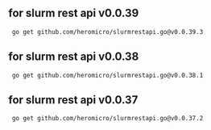 ## for slurm rest api v0.0.39

```shell
 go get github.com/heromicro/slurmrestapi.go@v0.0.39.3
```

## for slurm rest api v0.0.38

```shell
 go get github.com/heromicro/slurmrestapi.go@v0.0.38.1
```

## for slurm rest api v0.0.37

```shell
 go get github.com/heromicro/slurmrestapi.go@v0.0.37.2
```
